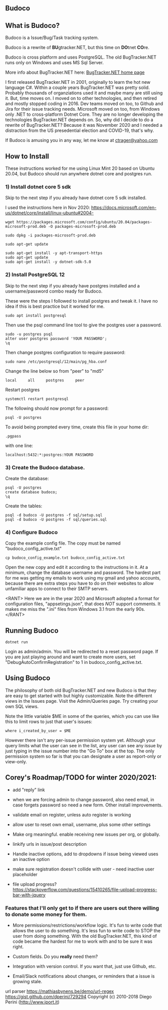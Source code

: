 ## Budoco

## What is Budoco?

Budoco is a Issue/Bug/Task tracking system.

Budoco is a rewrite of **BU**gtracker.NET, but this time on **DO**tnet **CO**re. 

Budoco is cross platform and uses PostgreSQL. The old BugTracker.NET runs only on Windows and uses MS Sql Server.

More info about BugTracker.NET here: <a href="http://ifdefined.com/bugtrackernet.html">BugTracker.NET home page</a>

I first released BugTracker.NET in 2001, originally to learn the hot new language C#. Within a couple years BugTracker.NET was pretty solid. Probably thousands of organziations used it and maybe many are still using it. But, time moves on. I moved on to other technologies, and then retired and mostly stopped coding in 2016. Dev teams moved on too, to Github and Jira for their issue tracking needs. Microsoft moved on too, from Windows only .NET to cross-platform Dotnet Core. They are no longer developing the technologies BugTracker.NET depends on. So, why did I decide to do a rewrite of BugTracker.NET? Because it was November 2020 and I needed a distraction from the US presedential election and COVID-19, that's why. 

If Budoco is amusing you in any way, let me know at ctrager@yahoo.com
  
## How to Install

These instructions worked for me using Linux Mint 20 based on Ubuntu 20.04, but Budoco should run anywhere dotnet core and postgres run.

### 1) Install dotnet core 5 sdk

Skip to the next step if you already have dotnet core 5 sdk installed.

I used the instructions here in Nov 2020: https://docs.microsoft.com/en-us/dotnet/core/install/linux-ubuntu#2004-

```
wget https://packages.microsoft.com/config/ubuntu/20.04/packages-microsoft-prod.deb -O packages-microsoft-prod.deb

sudo dpkg -i packages-microsoft-prod.deb

sudo apt-get update 

sudo apt-get install -y apt-transport-https
sudo apt-get update 
sudo apt-get install -y dotnet-sdk-5.0
```


### 2) Install PostgreSQL 12

Skip to the next step if you already have postgres installed and a username/password combo ready for Budoco.

These were the steps I followed to install postgres and tweak it. I have no idea if this is best practice but it worked for me.

```
sudo apt install postgresql
```

Then use the psql command line tool to give the postgres user a password.

```
sudo -u postgres psql
alter user postgres password 'YOUR PASSWORD';
\q

```
Then change postgres configuration to require password:
```
sudo nano /etc/postgresql/12/main/pg_hba.conf
```
Change the line below so from "peer" to "md5"
```
local     all     postgres     peer
```
Restart postgres
```
systemctl restart postgresql
```
The following should now prompt for a password:
```
psql -U postgres
```
To avoid being prompted every time, create this file in your home dir:
```
.pgpass
```
with one line:
```
localhost:5432:*:postgres:YOUR PASSWORD
```


### 3) Create the Budoco database.

Create the database:

```
psql -U postgres
create database budoco;
\q
```

Create the tables:

```
psql -d budoco -U postgres -f sql/setup.sql
psql -d budoco -U postgres -f sql/queries.sql
```

### 4) Configure Budoco

Copy the example config file. The copy must be named "budoco_config_active.txt"

```
cp budoco_config_example.txt budoco_config_active.txt
```

Open the new copy and edit it according to the instructions in it. At a minimum, change the database username and password. The hardest part for me was getting my emails to work using my gmail and yahoo accounts, because there are extra steps you have to do on their websites to allow unfamiliar apps to connect to their SMTP servers.

\<RANT>
Here we are in the year 2020 and Microsoft adopted a format for configuration files, "appsetings.json", that does *NOT* support comments. It makes me miss the ".ini" files from Windows 3.1 from the early 90s.
\</RANT>

## Running Budoco

```
dotnet run
```

Login as admin/admin. You will be redirected to a reset password page. If you are just playing around and want to create more users, set "DebugAutoConfirmRegistration" to 1 in budoco_config_active.txt.

## Using Budoco

The philosophy of both old BugTracker.NET and new Budoco is that they are easy to get started with but highly customizable. Note the different views in the Issues page. Visit the Admin/Queries page. Try creating your own SQL views.  

Note the little variable $ME in some of the queries, which you can use like this to limit rows to just that user's issues:
```
where i_created_by_user = $ME
```

However there isn't any per-issue permission system yet. Although your query limits what the user can see in the list, any user can see any issue by just typing in the issue number into the "Go To" box at the top. The only permission system so far is that you can designate a user as report-only or view-only.

## Corey's Roadmap/TODO for winter 2020/2021:

* add "reply" link

* when we are forcing admin to change password, also need email, in case forgets password
so need a new form. Other install improvements.

* validate email on register, unless auto register is working

* allow user to reset own email, username, plus some other settings

* Make org meaningful. enable receiving new issues per org, or globally.

* linkify urls in issue/post description

* Handle inactive options, add to dropdowns if issue being viewed
uses an inactive option

* make sure registration doesn't collide with user - need inactive user placeholder


* file upload progress?
https://stackoverflow.com/questions/15410265/file-upload-progress-bar-with-jquery



### Features that I'll only get to if there are users out there willing to donate some money for them.

* More permissions/restrictions/workflow logic. It's fun to write code that allows the user to do something. It's less fun to write code to STOP the user from doing something. With the old BugTracker.NET, this kind of code became the hardest for me to work with and to be sure it was right.
 
* Custom fields. Do you **really** need them? 
  
* Integration with version control. If you want that, just use Github, etc.

* Email/Slack notifications about changes, or reminders that a issue is growing stale. 

url parser
https://mathiasbynens.be/demo/url-regex
https://gist.github.com/dperini/729294
Copyright (c) 2010-2018 Diego Perini (http://www.iport.it)